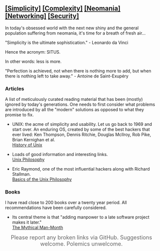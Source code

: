 ## [[Simplicity]](simplicity.md) [[Complexity]](complexity.md) [[Neomania]](neomania.md) [[Networking]](networking.md) [[Security]](security.md)

In today's obsessed world with the next new shiny and the general population suffering from neomania, it's time for a breath of fresh air...

"Simplicity is the ultimate sophistication." - Leonardo da Vinci

Hence the acronym: SITUS.

In other words: less is more.

"Perfection is achieved, not when there is nothing more to add, but when there is nothing left to take away." - Antoine de Saint-Exupéry

### Articles

A list of meticulously curated reading material that has been (mostly) ignored by today's generations. One needs to first consider what problems are introduced by all the "modern" solutions as opposed to what they promise to fix.

* UNIX: the acme of simplicity and usability. Let us go back to 1969 and start over. An enduring OS, created by some of the best hackers that ever lived: Ken Thompson, Dennis Ritchie, Douglas McIlroy, Rob Pike, Brian Kernighan et al.  
[History of Unix](https://en.wikipedia.org/wiki/History_of_Unix)

* Loads of good information and interesting links.  
[Unix Philosophy](https://en.wikipedia.org/wiki/Unix_philosophy)

* Eric Raymond, one of the most influential hackers along with Richard Stallman.  
[Basics of the Unix Philosophy](http://www.catb.org/~esr/writings/taoup/html/ch01s06.html)

### Books

I have read close to 200 books over a twenty year period. All recommendations have been carefully considered.

* Its central theme is that "adding manpower to a late software project makes it later."  
[The Mythical Man-Month](https://en.wikipedia.org/wiki/The_Mythical_Man-Month)

<div style="text-align:center; color:#666666; font-size:18px">Please report any broken links via GitHub. Suggestions welcome. Polemics unwelcome.</div>

